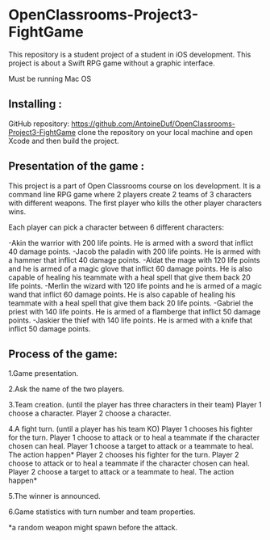 # OpenClassrooms-Project3-FightGame
This repository is a student project of a student in iOS development.
This project is about a Swift RPG game without a graphic interface.

Must be running Mac OS

## Installing :

GitHub repository: https://github.com/AntoineDuf/OpenClassrooms-Project3-FightGame
clone the repository on your local machine and open Xcode and then build the project.

## Presentation of the game :

This project is a part of Open Classrooms course on Ios development. It is a command line RPG game where 2 players create 2 teams of 3 characters with different weapons. The first player who kills the other player characters wins.

Each player can pick a character between 6 different characters:

-Akin the warrior with 200 life points. He is armed with a sword that inflict 40 damage points. 
-Jacob the paladin with 200 life points. He is armed with a hammer that inflict 40 damage points. 
-Aldat the mage with 120 life points and he is armed of a magic glove that inflict 60 damage points. He is also capable of healing his teammate with a heal spell that give them back 20 life points.
-Merlin the wizard with 120 life points and he is armed of a magic wand that inflict 60 damage points. He is also capable of healing his teammate with a heal spell that give them back 20 life points.
-Gabriel  the priest with 140 life points. He is armed of a flamberge that inflict 50 damage points. 
-Jaskier the thief with 140 life points. He is armed with a knife that inflict 50 damage points. 

## Process of the game:

1.Game presentation.

2.Ask the name of the two players.

3.Team creation. (until the player has three characters in their team)
   Player 1 choose a character.
   Player 2 choose a character.
   
4.A fight turn. (until a player has his team KO)
   Player 1 chooses his fighter for the turn.
   Player 1 choose to attack or to heal a teammate if the character chosen can heal.
   Player 1 choose a target to attack or a teammate to heal.
   The action happen*
   Player 2 chooses his fighter for the turn.
   Player 2 choose to attack or to heal a teammate if the character chosen can heal.
   Player 2 choose a target to attack or a teammate to heal.
   The action happen*
   
5.The winner is announced.

6.Game statistics with turn number and team properties.

*a random weapon might spawn before the attack.
